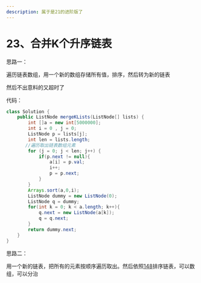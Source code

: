 ```yaml
---
description: 属于是21的进阶版了
---
```


# 23、合并K个升序链表

思路一：

遍历链表数组，用一个新的数组存储所有值，排序，然后转为新的链表

然后不出意料的又超时了

代码：

```java
class Solution {
    public ListNode mergeKLists(ListNode[] lists) {
        int []a = new int[5000000];
        int i = 0 , j = 0;
        ListNode p = lists[j];
        int len = lists.length;
       //遍历取出链表数组元素
        for (j = 0; j < len; j++) {
            if(p.next != null){
                a[i] = p.val;
                i++;
                p = p.next;
            }
        }
        Arrays.sort(a,0,i);
        ListNode dummy = new ListNode(0);
        ListNode q = dummy;
        for(int k = 0; k < a.length; k++){
            q.next = new ListNode(a[k]);
            q = q.next;
        }
        return dummy.next;
    }
}
```

思路二：

用一个新的链表，把所有的元素按顺序遍历取出。然后依照[148](148-pai-xu-lian-biao.md)排序链表，可以数组，可以分治
